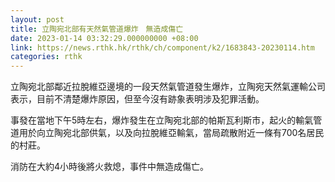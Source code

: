 ```yaml
---
layout: post
title: 立陶宛北部有天然氣管道爆炸　無造成傷亡
date: 2023-01-14 03:32:29.000000000 +08:00
link: https://news.rthk.hk/rthk/ch/component/k2/1683843-20230114.htm
categories: rthk
---
```


立陶宛北部鄰近拉脫維亞邊境的一段天然氣管道發生爆炸，立陶宛天然氣運輸公司表示，目前不清楚爆炸原因，但至今沒有跡象表明涉及犯罪活動。

事發在當地下午5時左右，爆炸發生在立陶宛北部的帕斯瓦利斯市，起火的輸氣管道用於向立陶宛北部供氣，以及向拉脫維亞輸氣，當局疏散附近一條有700名居民的村莊。

消防在大約4小時後將火救熄，事件中無造成傷亡。

